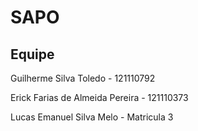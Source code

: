 # SAPO

## Equipe

Guilherme Silva Toledo - 121110792

Erick Farias de Almeida Pereira - 121110373

Lucas Emanuel Silva Melo - Matricula 3
